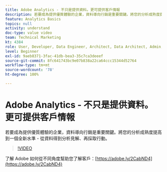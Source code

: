```yaml
---
title: Adobe Analytics - 不只是提供資料。更可提供客戶情報
description: 若要成為提供優質體驗的企業，資料導向行銷是重要關鍵。將您的分析成熟度提高到一個全新水準 - 從資料得到分析見解、再採取行動。
feature: Analytics Basics
topics: null
activity: understand
doc-type: value video
team: Technical Marketing
kt: 4384
role: User, Developer, Data Engineer, Architect, Data Architect, Admin, Leader
level: Beginner
exl-id: 9aeb8371-3fac-41db-bea3-35c7ca3deeef
source-git-commit: 8fc641743bc9e07b838a22ca64ccc15344d52764
workflow-type: tm+mt
source-wordcount: '78'
ht-degree: 100%

---
```


# Adobe Analytics - 不只是提供資料。更可提供客戶情報

若要成為提供優質體驗的企業，資料導向行銷是重要關鍵。將您的分析成熟度提高到一個全新水準 - 從資料得到分析見解、再採取行動。

>[!VIDEO](https://video.tv.adobe.com/v/31502/?quality=12&learn=on)

了解 Adobe 如何從不同角度幫助您了解客戶：[https://adobe.ly/2CabND4](https://adobe.ly/2CabND4)
